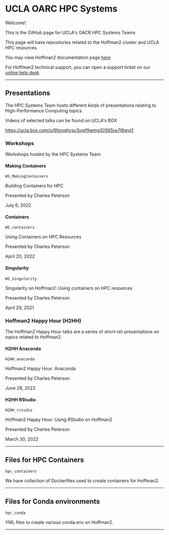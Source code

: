 # UCLA OARC HPC Systems

Welcome! 

This is the GitHub page for UCLA's OACR HPC Systems Teams

This page will have repositories related to the Hoffman2 cluster and UCLA HPC resources.

You may view Hoffman2 documentation page [here](https://www.hoffman2.idre.ucla.edu/)

For Hoffman2 technical support, you can open a support ticket on our [online help desk](https://support.idre.ucla.edu/helpdesk/Tickets/New)

___

## Presentations

The HPC Systems Team hosts different kinds of presentations relating to High-Performance Computing topics. 

Videos of selected talks can be found on UCLA's BOX

https://ucla.box.com/s/6fsinqhvsv3ywf9wmg30565iw7l8wvt1

### Workshops

Workshops hosted by the HPC Systems Team

#### Making Containers

`WS_MakingContainers`

Building Containers for HPC

Presented by Charles Peterson

July 6, 2022

#### Containers

`WS_containers`

Using Containers on HPC Resources

Presented by Charles Peterson

April 20, 2022

#### Singularity

`WS_Singularity`

Singularity on Hoffman2: Using containers on HPC resources

Presented by Charles Peterson

April 29, 2021

### Hoffman2 Happy Hour (H2HH)

The Hoffman2 Happy Hour talks are a series of short-ish presentations on topics related to Hoffman2.

#### H2HH Anaconda

`H2HH_anaconda`

Hoffman2 Happy Hour: Anaconda

Presented by Charles Peterson

June 28, 2022

#### H2HH RStudio

`H2HH_rstudio`

Hoffman2 Happy Hour: Using RStudio on Hoffman2

Presented by Charles Peterson

March 30, 2022

___

## Files for HPC Containers

`hpc_containers`

We have collection of Dockerfiles used to create containers for Hoffman2.

___

## Files for Conda environments

`hpc_conda`

YML files to create various conda env on Hoffman2.

___

